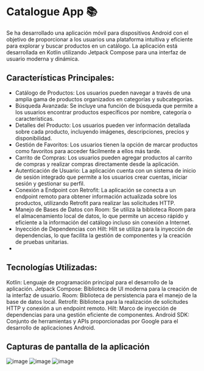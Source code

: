 # Catalogue App 📚

Se ha desarrollado una aplicación móvil para dispositivos Android con el objetivo de proporcionar a los usuarios una plataforma intuitiva y eficiente para explorar y buscar productos en un catálogo. La aplicación está desarrollada en Kotlin utilizando Jetpack Compose para una interfaz de usuario moderna y dinámica.

## Características Principales:

- Catálogo de Productos: Los usuarios pueden navegar a través de una amplia gama de productos organizados en categorías y subcategorías.
- Búsqueda Avanzada: Se incluye una función de búsqueda que permite a los usuarios encontrar productos específicos por nombre, categoría o características.
- Detalles del Producto: Los usuarios pueden ver información detallada sobre cada producto, incluyendo imágenes, descripciones, precios y disponibilidad.
- Gestión de Favoritos: Los usuarios tienen la opción de marcar productos como favoritos para acceder fácilmente a ellos más tarde.
- Carrito de Compras: Los usuarios pueden agregar productos al carrito de compras y realizar compras directamente desde la aplicación.
- Autenticación de Usuario: La aplicación cuenta con un sistema de inicio de sesión integrado que permite a los usuarios crear cuentas, iniciar sesión y gestionar su perfil.
- Conexión a Endpoint con Retrofit: La aplicación se conecta a un endpoint remoto para obtener información actualizada sobre los productos, utilizando Retrofit para realizar las solicitudes HTTP.
- Manejo de Bases de Datos con Room: Se utiliza la biblioteca Room para el almacenamiento local de datos, lo que permite un acceso rápido y eficiente a la información del catálogo incluso sin conexión a Internet.
- Inyección de Dependencias con Hilt: Hilt se utiliza para la inyección de dependencias, lo que facilita la gestión de componentes y la creación de pruebas unitarias.
- 
## Tecnologías Utilizadas:

Kotlin: Lenguaje de programación principal para el desarrollo de la aplicación.
Jetpack Compose: Biblioteca de UI moderna para la creación de la interfaz de usuario.
Room: Biblioteca de persistencia para el manejo de la base de datos local.
Retrofit: Biblioteca para la realización de solicitudes HTTP y conexión a un endpoint remoto.
Hilt: Marco de inyección de dependencias para una gestión eficiente de componentes.
Android SDK: Conjunto de herramientas y APIs proporcionadas por Google para el desarrollo de aplicaciones Android.

## Capturas de pantalla de la aplicación

![image](https://github.com/DiegoSL26/CatalogueApp/assets/64794509/081d26a7-d8fe-4f88-a28b-8cd4acd8d3cd)
![image](https://github.com/DiegoSL26/CatalogueApp/assets/64794509/819cb924-8f23-47fb-a41c-4ed394f286ea)
![image](https://github.com/DiegoSL26/CatalogueApp/assets/64794509/69fa4af1-6a26-4e82-b5e3-a8a032432dca)
